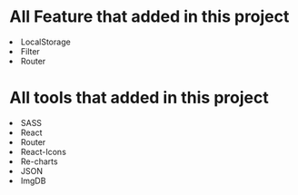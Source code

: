 # All Feature that added in this project

<li>LocalStorage
<li>Filter
<li>Router

# All tools that added in this project

<li>SASS
<li>React
<li>Router
<li>React-Icons
<li>Re-charts
<li>JSON
<li>ImgDB
